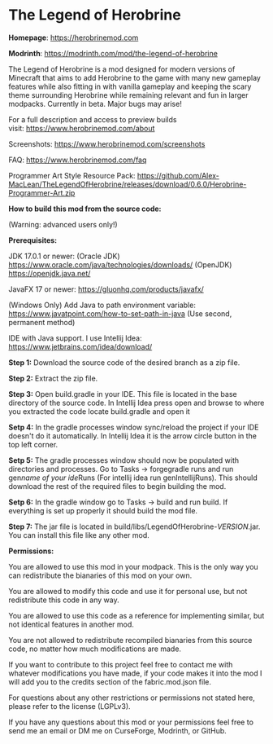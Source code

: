 # The Legend of Herobrine
**Homepage**: https://herobrinemod.com

**Modrinth**: https://modrinth.com/mod/the-legend-of-herobrine

The Legend of Herobrine is a mod designed for modern versions of Minecraft that aims to add Herobrine to the game with many new gameplay features while also fitting in with vanilla gameplay and keeping the scary theme surrounding Herobrine while remaining relevant and fun in larger modpacks. Currently in beta. Major bugs may arise!

For a full description and access to preview builds visit: https://www.herobrinemod.com/about

Screenshots: https://www.herobrinemod.com/screenshots

FAQ: https://www.herobrinemod.com/faq

Programmer Art Style Resource Pack: https://github.com/Alex-MacLean/TheLegendOfHerobrine/releases/download/0.6.0/Herobrine-Programmer-Art.zip

**How to build this mod from the source code:**

(Warning: advanced users only!)

**Prerequisites:**

JDK 17.0.1 or newer: (Oracle JDK) https://www.oracle.com/java/technologies/downloads/ (OpenJDK) https://openjdk.java.net/

JavaFX 17 or newer: https://gluonhq.com/products/javafx/

(Windows Only) Add Java to path environment variable: https://www.javatpoint.com/how-to-set-path-in-java (Use second, permanent method)

IDE with Java support. I use Intellij Idea: https://www.jetbrains.com/idea/download/

**Step 1:** Download the source code of the desired branch as a zip file.

**Step 2:** Extract the zip file.

**Step 3:** Open build.gradle in your IDE. This file is located in the base directory of the source code. In Intellij Idea press open and browse to where you extracted the code locate build.gradle and open it

**Setp 4:** In the gradle processes window sync/reload the project if your IDE doesn't do it automatically. In Intellij Idea it is the arrow circle button in the top left corner.

**Setp 5:** The gradle processes window should now be populated with directories and processes. Go to Tasks -> forgegradle runs and run gen*name of your ide*Runs (For intellij idea run genIntellijRuns). This should download the rest of the required files to begin building the mod.

**Setp 6:** In the gradle window go to Tasks -> build and run build. If everything is set up properly it should build the mod file.

**Step 7:** The jar file is located in build/libs/LegendOfHerobrine-*VERSION*.jar. You can install this file like any other mod.

**Permissions:**

You are allowed to use this mod in your modpack. This is the only way you can redistribute the bianaries of this mod on your own.

You are allowed to modify this code and use it for personal use, but not redistribute this code in any way.

You are allowed to use this code as a reference for implementing similar, but not identical features in another mod.

You are not allowed to redistribute recompiled bianaries from this source code, no matter how much modifications are made.

If you want to contribute to this project feel free to contact me with whatever modifications you have made, if your code makes it into the mod I will add you to the credits section of the fabric.mod.json file.

For questions about any other restrictions or permissions not stated here, please refer to the license (LGPLv3).

If you have any questions about this mod or your permissions feel free to send me an email or DM me on CurseForge, Modrinth, or GitHub.
